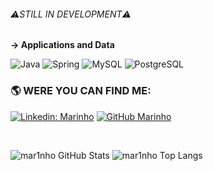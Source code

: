 ###### ⚠️STILL IN DEVELOPMENT⚠️


**-> Applications and Data**

![Java](https://img.shields.io/badge/Java-ED8B00?style=for-the-badge&logo=java&logoColor=white)
![Spring](https://img.shields.io/badge/Spring-6DB33F?style=for-the-badge&logo=spring&logoColor=white)
![MySQL](https://img.shields.io/badge/MySQL-00000F?style=for-the-badge&logo=mysql&logoColor=white)
![PostgreSQL](https://img.shields.io/badge/PostgreSQL-316192?style=for-the-badge&logo=postgresql&logoColor=white)
<br/>
### :earth_americas:&nbsp;WERE YOU CAN FIND ME:

[![Linkedin: Marinho](https://img.shields.io/badge/-m4rinhodev-blue?style=flat-square&logo=Linkedin&logoColor=white&link=https://www.linkedin.com/in/m4rinhodev/)](https://www.linkedin.com/in/m4rinhodev/)
[![GitHub Marinho]( https://img.shields.io/github/followers/mar1nho?label=follow&style=social)](https://github.com/mar1nho)

<br/>

![mar1nho GitHub Stats](https://github-readme-stats.vercel.app/api?username=mar1nho&show_icons=true&theme=blue-green)
![mar1nho Top Langs](https://github-readme-stats.vercel.app/api/top-langs/?username=mar1nho&layout=compact&theme=blue-green)
